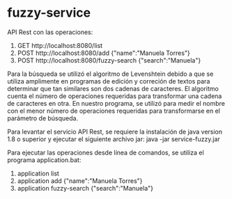# fuzzy-service

API Rest con las operaciones:
1) GET http://localhost:8080/list
2) POST http://localhost:8080/add  {\"name\":\"Manuela Torres\"}
3) POST http://localhost:8080/fuzzy-search {"search":"Manuela"}

Para la búsqueda se utilizó el algoritmo de Levenshtein debido a que se utiliza amplimente en programas de edición y correción de textos
para determinar que tan similares son dos cadenas de caracteres. El algoritmo cuenta el número de operaciones requeridas para transformar
una cadena de caracteres en otra. En nuestro programa, se utilizó para medir el nombre con el menor número de operaciones requeridas para 
transformarse en el parámetro de búsqueda.

Para levantar el servicio API Rest, se requiere la instalación de java version 1.8 o superior y ejecutar el siguiente archivo jar:
java -jar service-fuzzy.jar

Para ejecutar las operaciones desde línea de comandos, se utiliza el programa application.bat:
1) application list
2) application add {\"name\":\"Manuela Torres\"}
3) application fuzzy-search {\"search\":\"Manuela\"}
